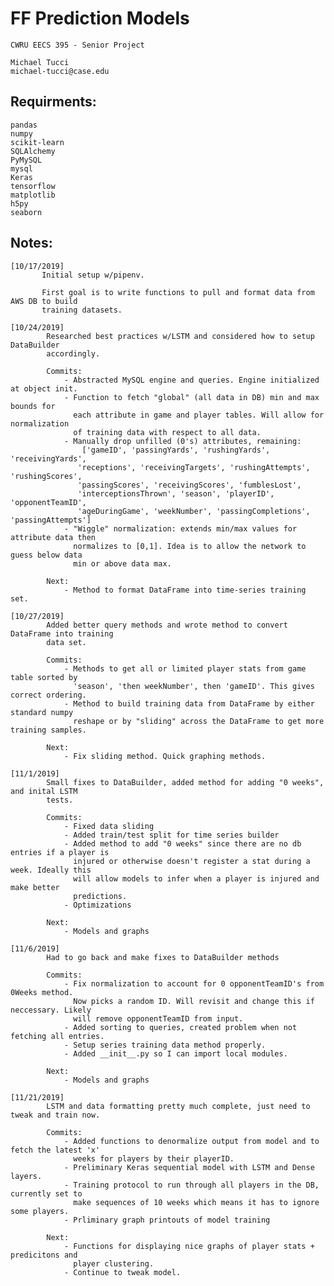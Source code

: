 # FF Prediction Models
    CWRU EECS 395 - Senior Project

    Michael Tucci
    michael-tucci@case.edu

## Requirments:
    pandas
    numpy
    scikit-learn
    SQLAlchemy
    PyMySQL
    mysql
    Keras
    tensorflow
    matplotlib
    h5py
    seaborn

## Notes:
    [10/17/2019]
           Initial setup w/pipenv.

           First goal is to write functions to pull and format data from AWS DB to build
           training datasets.

    [10/24/2019]
            Researched best practices w/LSTM and considered how to setup DataBuilder
            accordingly.

            Commits:
                - Abstracted MySQL engine and queries. Engine initialized at object init.
                - Function to fetch "global" (all data in DB) min and max bounds for
                  each attribute in game and player tables. Will allow for normalization
                  of training data with respect to all data.
                - Manually drop unfilled (0's) attributes, remaining:
                    ['gameID', 'passingYards', 'rushingYards', 'receivingYards',
                   'receptions', 'receivingTargets', 'rushingAttempts', 'rushingScores',
                   'passingScores', 'receivingScores', 'fumblesLost',
                   'interceptionsThrown', 'season', 'playerID', 'opponentTeamID',
                   'ageDuringGame', 'weekNumber', 'passingCompletions', 'passingAttempts']
                - "Wiggle" normalization: extends min/max values for attribute data then
                  normalizes to [0,1]. Idea is to allow the network to guess below data
                  min or above data max.       

            Next:
                - Method to format DataFrame into time-series training set.

    [10/27/2019]
            Added better query methods and wrote method to convert DataFrame into training
            data set.

            Commits:
                - Methods to get all or limited player stats from game table sorted by
                  'season', 'then weekNumber', then 'gameID'. This gives correct ordering.
                - Method to build training data from DataFrame by either standard numpy
                  reshape or by "sliding" across the DataFrame to get more training samples.

            Next:
                - Fix sliding method. Quick graphing methods.

    [11/1/2019]
            Small fixes to DataBuilder, added method for adding "0 weeks", and inital LSTM
            tests.

            Commits:
                - Fixed data sliding
                - Added train/test split for time series builder
                - Added method to add "0 weeks" since there are no db entries if a player is
                  injured or otherwise doesn't register a stat during a week. Ideally this
                  will allow models to infer when a player is injured and make better
                  predictions.
                - Optimizations

            Next:
                - Models and graphs

    [11/6/2019]
            Had to go back and make fixes to DataBuilder methods

            Commits:
                - Fix normalization to account for 0 opponentTeamID's from 0Weeks method.
                  Now picks a random ID. Will revisit and change this if neccessary. Likely
                  will remove opponentTeamID from input.
                - Added sorting to queries, created problem when not fetching all entries.
                - Setup series training data method properly.
                - Added __init__.py so I can import local modules.

            Next:
                - Models and graphs

    [11/21/2019]
            LSTM and data formatting pretty much complete, just need to tweak and train now.

            Commits:
                - Added functions to denormalize output from model and to fetch the latest 'x'
                  weeks for players by their playerID.
                - Preliminary Keras sequential model with LSTM and Dense layers.
                - Training protocol to run through all players in the DB, currently set to
                  make sequences of 10 weeks which means it has to ignore some players.
                - Prliminary graph printouts of model training

            Next:
                - Functions for displaying nice graphs of player stats + predicitons and
                  player clustering.
                - Continue to tweak model.
